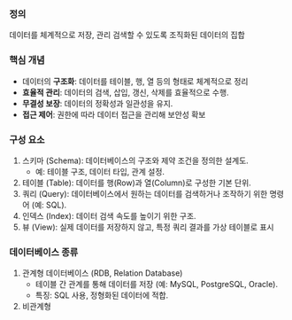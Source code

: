 
### 정의

데이터를 체계적으로 저장, 관리 검색할 수 있도록 조직화된 데이터의 집합

### 핵심 개념

- 데이터의 **구조화**: 데이터를 테이블, 행, 열 등의 형태로 체계적으로 정리
- **효율적 관리**: 데이터의 검색, 삽입, 갱신, 삭제를 효율적으로 수행.
- **무결성 보장**: 데이터의 정확성과 일관성을 유지.
- **접근 제어**: 권한에 따라 데이터 접근을 관리해 보안성 확보

### 구성 요소

1. 스키마 (Schema): 데이터베이스의 구조와 제약 조건을 정의한 설계도.
	- 예: 테이블 구조, 데이터 타입, 관계 설정.
2. 테이블 (Table): 데이터를 행(Row)과 열(Column)로 구성한 기본 단위.
3. 쿼리 (Query): 데이터베이스에서 원하는 데이터를 검색하거나 조작하기 위한 명령어 (예: SQL).
4. 인덱스 (Index): 데이터 검색 속도를 높이기 위한 구조.
5. 뷰 (View): 실제 데이터를 저장하지 않고, 특정 쿼리 결과를 가상 테이블로 표시

### 데이터베이스 종류

1. 관계형 데이터베이스 (RDB, Relation Database)
	- 테이블 간 관계를 통해 데이터를 저장 (예: MySQL, PostgreSQL, Oracle).
	- 특징: SQL 사용, 정형화된 데이터에 적합.
2. 비관계형